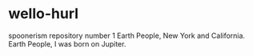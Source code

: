# wello-hurl
spoonerism repository number 1
Earth People, New York and California.
Earth People, I was born on Jupiter.
